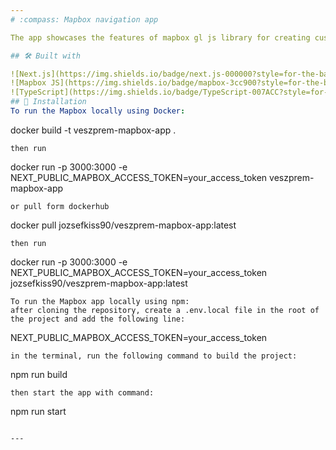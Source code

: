 ```yaml
---
# :compass: Mapbox navigation app 

The app showcases the features of mapbox gl js library for creating custom online interactive maps. The app utilizes marker and route management while ensuring a user-friendly interface. Upon start the user navigated to the city of Szeged where he/she can add markers, plan routes for different route profiles and modify the style of the created routes.

## 🛠️ Built with

![Next.js](https://img.shields.io/badge/next.js-000000?style=for-the-badge&logo=nextdotjs&logoColor=white)
![Mapbox JS](https://img.shields.io/badge/mapbox-3cc900?style=for-the-badge&logo=mapbox&logoColor=white)
![TypeScript](https://img.shields.io/badge/TypeScript-007ACC?style=for-the-badge&logo=typescript&logoColor=white)
## 🚀 Installation
To run the Mapbox locally using Docker:
```
docker build -t veszprem-mapbox-app .
```
then run
```
docker run -p 3000:3000 -e NEXT_PUBLIC_MAPBOX_ACCESS_TOKEN=your_access_token veszprem-mapbox-app
```
or pull form dockerhub
```
docker pull jozsefkiss90/veszprem-mapbox-app:latest
```
then run
```
docker run -p 3000:3000 -e NEXT_PUBLIC_MAPBOX_ACCESS_TOKEN=your_access_token jozsefkiss90/veszprem-mapbox-app:latest
```
To run the Mapbox app locally using npm:
after cloning the repository, create a .env.local file in the root of the project and add the following line:
```
NEXT_PUBLIC_MAPBOX_ACCESS_TOKEN=your_access_token
```
in the terminal, run the following command to build the project:
```
npm run build
```
then start the app with command: 
```
npm run start
```

---
```

